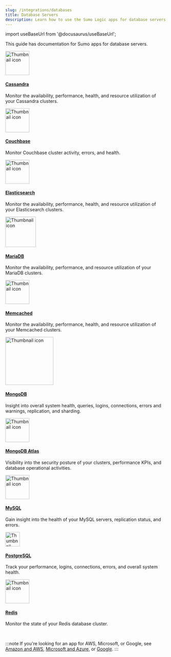 ```yaml
---
slug: /integrations/databases
title: Database Servers
description: Learn how to use the Sumo Logic apps for database servers.
---
```


import useBaseUrl from '@docusaurus/useBaseUrl';

This guide has documentation for Sumo apps for database servers.

<div className="box-wrapper" >
  <div className="box smallbox card">
    <div className="container">
      <a href={useBaseUrl('docs/integrations/databases/cassandra')}>
        <img src={useBaseUrl('img/integrations/databases/cassandra.png')} alt="Thumbnail icon" width="75"/>
        <h4>Cassandra</h4>
      </a>
      <p>Monitor the availability, performance, health, and resource utilization of your Cassandra clusters.</p>
    </div>
  </div>

  <div className="box smallbox card">
    <div className="container">
      <a href={useBaseUrl('docs/integrations/databases/couchbase')}>
        <img src={useBaseUrl('img/integrations/databases/couchbase-logo.png')} alt="Thumbnail icon" width="75"/>
        <h4>Couchbase</h4>
      </a>
      <p>Monitor Couchbase cluster activity, errors, and health.</p>
    </div>
  </div>

  <div className="box smallbox card">
    <div className="container">
      <a href={useBaseUrl('docs/integrations/databases/elasticsearch')}>
        <img src={useBaseUrl('img/integrations/databases/elasticsearch.png')} alt="Thumbnail icon" width="75"/>
        <h4>Elasticsearch</h4>
      </a>
      <p>Monitor the availability, performance, health, and resource utilization of your Elasticsearch clusters.</p>
    </div>
  </div>

  <div className="box smallbox card">
    <div className="container">
      <a href={useBaseUrl('docs/integrations/databases/mariadb')}>
        <img src={useBaseUrl('img/integrations/databases/mariadb.png')} alt="Thumbnail icon" width="95"/>
        <h4>MariaDB</h4>
      </a>
      <p>Monitor the availability, performance, and resource utilization of your MariaDB clusters.</p>
    </div>
  </div>

  <div className="box smallbox card">
    <div className="container">
      <a href={useBaseUrl('docs/integrations/databases/memcached')}>
        <img src={useBaseUrl('img/integrations/databases/memcached.png')} alt="Thumbnail icon" width="75"/>
        <h4>Memcached</h4>
      </a>
      <p>Monitor the availability, performance, health, and resource utilization of your Memcached clusters.</p>
    </div>
  </div>

  <div className="box smallbox card">
    <div className="container">
      <a href={useBaseUrl('docs/integrations/databases/mongodb')}>
        <img src={useBaseUrl('img/integrations/databases/mongodb.png')} alt="Thumbnail icon" width="150"/>
        <h4>MongoDB</h4>
      </a>
      <p>Insight into overall system health, queries, logins, connections, errors and warnings, replication, and sharding.</p>
    </div>
  </div>

  <div className="box smallbox card">
    <div className="container">
      <a href={useBaseUrl('docs/integrations/databases/mongodb-atlas')}>
        <img src={useBaseUrl('img/integrations/databases/mongodbatlas.png')} alt="Thumbnail icon" width="75"/>
        <h4>MongoDB Atlas</h4>
      </a>
      <p>Visibility into the security posture of your clusters, performance KPIs, and database operational activities.</p>
    </div>
  </div>

  <div className="box smallbox card">
    <div className="container">
      <a href={useBaseUrl('docs/integrations/databases/mysql')}>
        <img src={useBaseUrl('img/integrations/databases/mysql.png')} alt="Thumbnail icon" width="75"/>
        <h4>MySQL</h4>
      </a>
      <p>Gain insight into the health of your MySQL servers, replication status, and errors.</p>
    </div>
  </div>

  <div className="box smallbox card">
    <div className="container">
      <a href={useBaseUrl('docs/integrations/databases/postgresql')}>
        <img src={useBaseUrl('img/integrations/databases/postgresql.png')} alt="Thumbnail icon" width="45"/>
        <h4>PostgreSQL</h4>
      </a>
      <p>Track your performance, logins, connections, errors, and overall system health.</p>
    </div>
  </div>

  <div className="box smallbox card">
    <div className="container">
      <a href={useBaseUrl('docs/integrations/databases/redis')}>
        <img src={useBaseUrl('img/integrations/databases/redis.png')} alt="Thumbnail icon" width="75"/>
        <h4>Redis</h4>
      </a>
      <p>Monitor the state of your Redis database cluster.</p>
    </div>
  </div>
</div>

<br/>

:::note
If you're looking for an app for AWS, Microsoft, or Google, see [Amazon and AWS](/docs/integrations/amazon-aws), [Microsoft and Azure](/docs/integrations/microsoft-azure), or [Google](/docs/integrations/google).
:::

